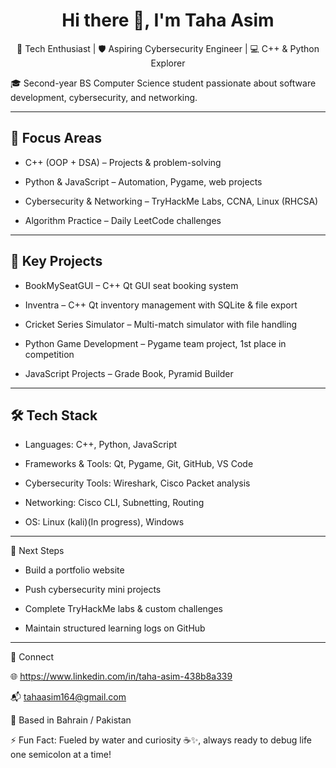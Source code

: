 <h1 align="center">Hi there 👋, I'm Taha Asim</h1> <p align="center"> 🚀 Tech Enthusiast | 🛡️ Aspiring Cybersecurity Engineer | 💻 C++ & Python Explorer </p>

🎓 Second-year BS Computer Science student passionate about software development, cybersecurity, and networking.

---

## 📍 Focus Areas

- C++ (OOP + DSA) – Projects & problem-solving

- Python & JavaScript – Automation, Pygame, web projects

- Cybersecurity & Networking – TryHackMe Labs, CCNA, Linux (RHCSA)

- Algorithm Practice – Daily LeetCode challenges

---

## 📂 Key Projects

- BookMySeatGUI – C++ Qt GUI seat booking system

- Inventra – C++ Qt inventory management with SQLite & file export

- Cricket Series Simulator – Multi-match simulator with file handling

- Python Game Development – Pygame team project, 1st place in competition

- JavaScript Projects – Grade Book, Pyramid Builder

---

## 🛠️ Tech Stack

- Languages: C++, Python, JavaScript

- Frameworks & Tools: Qt, Pygame, Git, GitHub, VS Code

- Cybersecurity Tools: Wireshark, Cisco Packet analysis

- Networking: Cisco CLI, Subnetting, Routing

- OS: Linux (kali)(In progress), Windows

---

🔭 Next Steps

- Build a portfolio website

- Push cybersecurity mini projects

- Complete TryHackMe labs & custom challenges

- Maintain structured learning logs on GitHub

----

🤝 Connect

🌐 https://www.linkedin.com/in/taha-asim-438b8a339

📬 tahaasim164@gmail.com

📌 Based in Bahrain / Pakistan

⚡ Fun Fact: Fueled by water and curiosity ☕✨, always ready to debug life one semicolon at a time!

